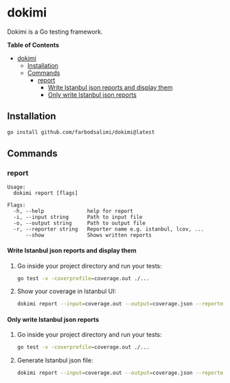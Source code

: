 # dokimi

Dokimi is a Go testing framework.

**Table of Contents**

- [dokimi](#dokimi)
  - [Installation](#installation)
  - [Commands](#commands)
    - [report](#report)
      - [Write Istanbul json reports and display them](#write-istanbul-json-reports-and-display-them)
      - [Only write Istanbul json reports](#only-write-istanbul-json-reports)

## Installation

```bash
go install github.com/farbodsalimi/dokimi@latest
```

## Commands

### report

```
Usage:
  dokimi report [flags]

Flags:
  -h, --help              help for report
  -i, --input string      Path to input file
  -o, --output string     Path to output file
  -r, --reporter string   Reporter name e.g. istanbul, lcov, ...
      --show              Shows written reports
```

#### Write Istanbul json reports and display them

1. Go inside your project directory and run your tests:

   ```bash
   go test -v -coverprofile=coverage.out ./...
   ```

2. Show your coverage in Istanbul UI:

   ```bash
   dokimi report --input=coverage.out --output=coverage.json --reporter=istanbul --show
   ```

#### Only write Istanbul json reports

1. Go inside your project directory and run your tests:

   ```bash
   go test -v -coverprofile=coverage.out ./...
   ```

2. Generate Istanbul json file:

   ```bash
   dokimi report --input=coverage.out --output=coverage.json --reporter=istanbul
   ```
